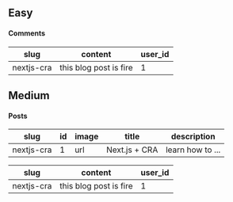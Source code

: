 ## Easy

#### Comments

| slug       | content                | user_id |
| ---------- | ---------------------- | ------- |
| nextjs-cra | this blog post is fire | 1       |

## Medium

#### Posts

| slug       | id  | image | title         | description      |
| ---------- | --- | ----- | ------------- | ---------------- |
| nextjs-cra | 1   | url   | Next.js + CRA | learn how to ... |

| slug       | content                | user_id |
| ---------- | ---------------------- | ------- |
| nextjs-cra | this blog post is fire | 1       |
